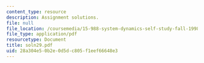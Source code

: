 ```yaml
---
content_type: resource
description: Assignment solutions.
file: null
file_location: /coursemedia/15-988-system-dynamics-self-study-fall-1998-spring-1999/28a304e50b2e0d5dc805f1eef66648e3_soln29.pdf
file_type: application/pdf
resourcetype: Document
title: soln29.pdf
uid: 28a304e5-0b2e-0d5d-c805-f1eef66648e3
---
```

